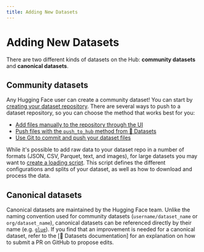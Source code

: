 ```yaml
---
title: Adding New Datasets
---
```


<h1>Adding New Datasets</h1>

There are two different kinds of datasets on the Hub: **community datasets** and **canonical datasets**.

## Community datasets

Any Hugging Face user can create a community dataset! You can start by [creating your dataset repository](https://huggingface.co/new-dataset). There are several ways to push to a dataset repository, so you can choose the method that works best for you:

* [Add files manually to the repository through the UI](https://huggingface.co/docs/datasets/upload_dataset#upload-your-files)
* [Push files with the `push_to_hub` method from 🤗 Datasets](https://huggingface.co/docs/datasets/upload_dataset#upload-from-python)
* [Use Git to commit and push your dataset files](https://huggingface.co/docs/datasets/share#clone-the-repository)

While it's possible to add raw data to your dataset repo in a number of formats (JSON, CSV, Parquet, text, and images), for large datasets you may want to [create a loading script](https://huggingface.co/docs/datasets/dataset_script#create-a-dataset-loading-script). This script defines the different configurations and splits of your dataset, as well as how to download and process the data.

## Canonical datasets

Canonical datasets are maintained by the Hugging Face team. Unlike the naming convention used for community datasets (`username/dataset_name` or `org/dataset_name`), canonical datasets can be referenced directly by their name (e.g. [`glue`](https://huggingface.co/datasets/glue)). If you find that an improvement is needed for a canonical dataset, refer to the [🤗 Datasets documentation] for an explanation on how to submit a PR on GitHub to propose edits.